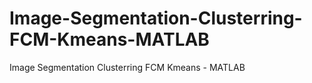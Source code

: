 # Image-Segmentation-Clusterring-FCM-Kmeans-MATLAB
Image Segmentation Clusterring FCM Kmeans - MATLAB
